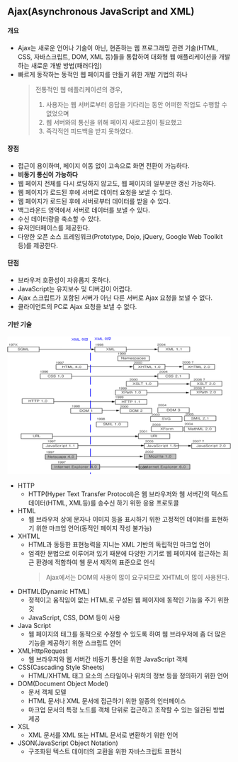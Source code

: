 ## Ajax(Asynchronous JavaScript and XML)

#### 개요
- Ajax는 새로운 언어나 기술이 아닌, 현존하는 웹 프로그래밍 관련 기술(HTML, CSS, 자바스크립트, DOM, XML 등)들을 통합하여 대화형 웹 애플리케이션을 개발하는 새로운 개발 방법(패러다임)
- 빠르게 동작하는 동적인 웹 페이지를 만들기 위한 개발 기법의 하나
  > 전통적인 웹 애플리케이션의 경우, 
  > 1. 사용자는 웹 서버로부터 응답을 기다리는 동안 어떠한 작업도 수행할 수 없었으며
  > 2. 웹 서버와의 통신을 위해 페이지 새로고침이 필요했고
  > 3. 즉각적인 피드백을 받지 못하였다.

#### 장점
- 접근이 용이하며, 페이지 이동 없이 고속으로 화면 전환이 가능하다.
- **비동기 통신이 가능하다**
- 웹 페이지 전체를 다시 로딩하지 않고도, 웹 페이지의 일부분만 갱신 가능하다.
- 웹 페이지가 로드된 후에 서버로 데이터 요청을 보낼 수 있다.
- 웹 페이지가 로드된 후에 서버로부터 데이터를 받을 수 있다.
- 백그라운드 영역에서 서버로 데이터를 보낼 수 있다.
- 수신 데이터량을 축소할 수 있다.
- 유저인터페이스를 제공한다.
- 다양한 오픈 소스 프레임워크(Prototype, Dojo, jQuery, Google Web Toolkit 등)를 제공한다.

#### 단점
- 브라우저 호환성이 자유롭지 못하다.
- JavaScript는 유지보수 및 디버깅이 어렵다.
- Ajax 스크립트가 포함된 서버가 아닌 다른 서버로 Ajax 요청을 보낼 수 없다.
- 클라이언트의 PC로 Ajax 요청을 보낼 수 없다.


#### 기반 기술
![img](https://github.com/kimsojung1121/TIL/blob/master/Ajax/doc/img/ajax1.png)
- HTTP
  - HTTP(Hyper Text Transfer Protocol)은 웹 브라우저와 웹 서버간의 텍스트 데이터(HTML, XML등)를 송수신 하기 위한 응용 프로토콜
- HTML
  - 웹 브라우저 상에 문자나 이미지 등을 표시하기 위한 고정적인 데이터를 표현하기 위한 마크업 언어(동적인 페이지 작성 불가능)
- XHTML
  - HTML과 동등한 표현능력을 지니는 XML 기반의 독립적인 마크업 언어
  - 엄격한 문법으로 이루어져 있기 때문에 다양한 기기로 웹 페이지에 접근하는 최근 환경에 적합하여 웹 문서 제작의 표준으로 인식
    > Ajax에서는 DOM의 사용이 많이 요구되므로 XHTML이 많이 사용된다.
- DHTML(Dynamic HTML)
  - 정적이고 움직임이 없는 HTML로 구성된 웹 페이지에 동적인 기능을 주기 위한 것 
  - JavaScript, CSS, DOM 등이 사용
- Java Script
  - 웹 페이지의 태그를 동적으로 수정할 수 있도록 하여 웹 브라우저에 좀 더 많은 기능을 제공하기 위한 스크립트 언어
- XMLHttpRequest
  - 웹 브라우저와 웹 서버간 비동기 통신을 위한 JavaScript 객체
- CSS(Cascading Style Sheets)
  - HTML/XHTML 태그 요소의 스타일이나 위치의 정보 등을 정의하기 위한 언어
- DOM(Document Object Model)
  - 문서 객체 모델
  - HTML 문서나 XML 문서에 접근하기 위한 일종의 인터페이스 
  - 마크업  문서의 특정 노드를 객체 단위로 접근하고 조작할 수 있는 일관된 방법 제공
- XSL
  - XML 문서를 XML 또는 HTML 문서로 변환하기 위한 언어
- JSON(JavaScript Object Notation)
  - 구조화된 텍스트 데이터의 교환을 위한 자바스크립트 표현식
